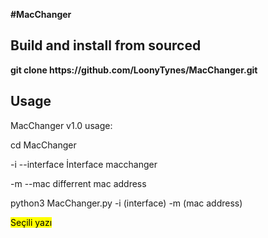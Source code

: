 <b>#MacChanger</b>

<h2>Build and install from sourced</h2>
<b>git clone  https://github.com/LoonyTynes/MacChanger.git</b>

<h2>Usage</h2>

MacChanger v1.0 usage:

cd MacChanger

-i --interface İnterface macchanger

-m --mac differrent mac address

python3 MacChanger.py -i (interface) -m (mac address)

  <mark>Seçili yazı</mark>
